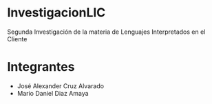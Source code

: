 # InvestigacionLIC
Segunda Investigación de la materia de Lenguajes Interpretados en el Cliente
# Integrantes
- José Alexander Cruz Alvarado
- Mario Daniel Diaz Amaya
